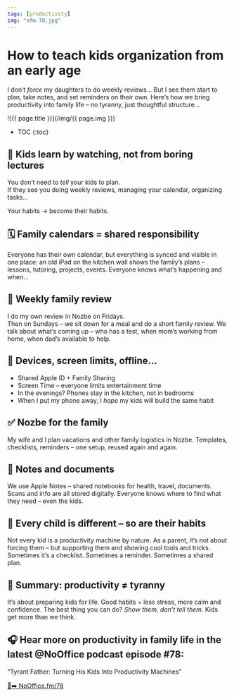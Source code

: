 ```yaml
---
tags: [productivity]
img: "nfm-78.jpg"
---
```


# How to teach kids organization from an early age

I don’t *force* my daughters to do weekly reviews... But I see them start to plan, take notes, and set reminders on their own. Here’s how we bring productivity into family life – no tyranny, just thoughtful structure…

<!--More-->

![{{ page.title }}](/img/{{ page.img }})

* TOC
{:toc}

## 🧠 Kids learn by watching, not from boring lectures

You don’t need to *tell* your kids to plan.  
If they see you doing weekly reviews, managing your calendar, organizing tasks...

Your habits → become their habits.

## 🗓️ Family calendars = shared responsibility

Everyone has their own calendar, but everything is synced and visible in one place: an old iPad on the kitchen wall shows the family’s plans – lessons, tutoring, projects, events. Everyone knows what’s happening and when…

## 📅 Weekly family review

I do my own review in Nozbe on Fridays.  
Then on Sundays – we sit down for a meal and do a short family review. We talk about what’s coming up – who has a test, when mom’s working from home, when dad’s available to help.

## 📱 Devices, screen limits, offline…

- Shared Apple ID + Family Sharing  
- Screen Time – everyone limits entertainment time  
- In the evenings? Phones stay in the kitchen, not in bedrooms  
- When I put my phone away, I *hope* my kids will build the same habit

## ✅ Nozbe for the family

My wife and I plan vacations and other family logistics in Nozbe. Templates, checklists, reminders – one setup, reused again and again.

## 📝 Notes and documents

We use Apple Notes – shared notebooks for health, travel, documents. Scans and info are all stored digitally. Everyone knows where to find what they need – even the kids.

## 🌱 Every child is different – so are their habits

Not every kid is a productivity machine by nature. As a parent, it’s not about forcing them – but supporting them and showing cool tools and tricks. Sometimes it’s a checklist. Sometimes a reminder. Sometimes a shared plan.

## 🧩 Summary: productivity ≠ tyranny

It’s about preparing kids for life. Good habits = less stress, more calm and confidence. The best thing you can do? *Show them, don’t tell them.*  Kids get more than we think.

## 🎧 Hear more on productivity in family life in the latest @NoOffice podcast episode #78:  

“Tyrant Father: Turning His Kids Into Productivity Machines”

[🔗➡️ NoOffice.fm/78](/noofficefm-78)

[n]: https://michael.gratis/nozbe
[np]: https://michael.gratis/nozbepersonal